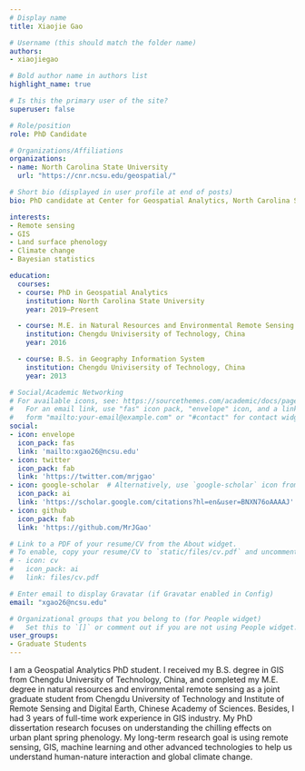 ```yaml
---
# Display name
title: Xiaojie Gao

# Username (this should match the folder name)
authors:
- xiaojiegao

# Bold author name in authors list
highlight_name: true

# Is this the primary user of the site?
superuser: false

# Role/position
role: PhD Candidate

# Organizations/Affiliations
organizations:
- name: North Carolina State University
  url: "https://cnr.ncsu.edu/geospatial/"

# Short bio (displayed in user profile at end of posts)
bio: PhD candidate at Center for Geospatial Analytics, North Carolina State University.

interests:
- Remote sensing
- GIS
- Land surface phenology
- Climate change
- Bayesian statistics

education:
  courses:
  - course: PhD in Geospatial Analytics
    institution: North Carolina State University
    year: 2019–Present

  - course: M.E. in Natural Resources and Environmental Remote Sensing
    institution: Chengdu Univisersity of Technology, China
    year: 2016

  - course: B.S. in Geography Information System
    institution: Chengdu Univisersity of Technology, China
    year: 2013

# Social/Academic Networking
# For available icons, see: https://sourcethemes.com/academic/docs/page-builder/#icons
#   For an email link, use "fas" icon pack, "envelope" icon, and a link in the
#   form "mailto:your-email@example.com" or "#contact" for contact widget.
social:
- icon: envelope
  icon_pack: fas
  link: 'mailto:xgao26@ncsu.edu'
- icon: twitter
  icon_pack: fab
  link: 'https://twitter.com/mrjgao'
- icon: google-scholar  # Alternatively, use `google-scholar` icon from `ai` icon pack
  icon_pack: ai
  link: 'https://scholar.google.com/citations?hl=en&user=BNXN76oAAAAJ'
- icon: github
  icon_pack: fab
  link: 'https://github.com/MrJGao'

# Link to a PDF of your resume/CV from the About widget.
# To enable, copy your resume/CV to `static/files/cv.pdf` and uncomment the lines below.
# - icon: cv
#   icon_pack: ai
#   link: files/cv.pdf

# Enter email to display Gravatar (if Gravatar enabled in Config)
email: "xgao26@ncsu.edu"

# Organizational groups that you belong to (for People widget)
#   Set this to `[]` or comment out if you are not using People widget.
user_groups:
- Graduate Students
---
```


I am a Geospatial Analytics PhD student. I received my B.S. degree in GIS from Chengdu University of Technology, China, and completed my M.E. degree in natural resources and environmental remote sensing as a joint graduate student from Chengdu University of Technology and Institute of Remote Sensing and Digital Earth, Chinese Academy of Sciences. Besides, I had 3 years of full-time work experience in GIS industry. My PhD dissertation research focuses on understanding the chilling effects on urban plant spring phenology. My long-term research goal is using remote sensing, GIS, machine learning and other advanced technologies to help us understand human-nature interaction and global climate change.
